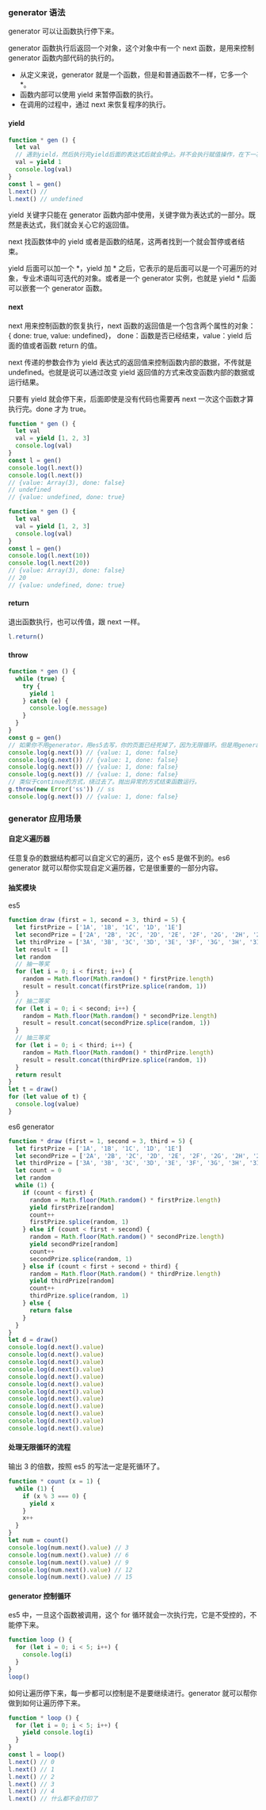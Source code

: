 ### generator 语法

generator 可以让函数执行停下来。

generator 函数执行后返回一个对象，这个对象中有一个 next 函数，是用来控制 generator 函数内部代码的执行的。

* 从定义来说，generator 就是一个函数，但是和普通函数不一样，它多一个 *。
* 函数内部可以使用 yield 来暂停函数的执行。
* 在调用的过程中，通过 next 来恢复程序的执行。

#### yield

```js
function * gen () {
  let val
  // 遇到yield，然后执行完yield后面的表达式后就会停止。并不会执行赋值操作，在下一次的next在会赋值。
  val = yield 1 
  console.log(val)
}
const l = gen()
l.next() //
l.next() // undefined
```

yield 关键字只能在 generator 函数内部中使用，关键字做为表达式的一部分。既然是表达式，我们就会关心它的返回值。

next 找函数体中的 yield 或者是函数的结尾，这两者找到一个就会暂停或者结束。

yield 后面可以加一个 *，yield 加 * 之后，它表示的是后面可以是一个可遍历的对象，专业术语叫可迭代的对象。或者是一个 generator 实例，也就是 yield * 后面可以嵌套一个 generator 函数。

#### next

next 用来控制函数的恢复执行，next 函数的返回值是一个包含两个属性的对象：{ done: true, value: undefined}，
done：函数是否已经结束，value：yield 后面的值或者函数 return 的值。

next 传递的参数会作为 yield 表达式的返回值来控制函数内部的数据，不传就是 undefined。也就是说可以通过改变 yield 返回值的方式来改变函数内部的数据或运行结果。

只要有 yield 就会停下来，后面即使是没有代码也需要再 next 一次这个函数才算执行完。done 才为 true。

```js
function * gen () {
  let val
  val = yield [1, 2, 3]
  console.log(val)
}
const l = gen()
console.log(l.next())
console.log(l.next())
// {value: Array(3), done: false}
// undefined
// {value: undefined, done: true}

function * gen () {
  let val
  val = yield [1, 2, 3]
  console.log(val)
}
const l = gen()
console.log(l.next(10))
console.log(l.next(20))
// {value: Array(3), done: false}
// 20
// {value: undefined, done: true}
```

#### return

退出函数执行，也可以传值，跟 next 一样。

```js
l.return()
```

#### throw

```js
function * gen () {
  while (true) {
    try {
      yield 1
    } catch (e) {
      console.log(e.message)
    }
  }
}
const g = gen()
// 如果你不用generator，用es5去写，你的页面已经死掉了，因为无限循环。但是用generator是死不掉的。因为它虽然是个无限循环，但是它的节奏是由外部来控制的。它就不是一个无限循环了。
console.log(g.next()) // {value: 1, done: false}
console.log(g.next()) // {value: 1, done: false}
console.log(g.next()) // {value: 1, done: false}
console.log(g.next()) // {value: 1, done: false}
// 类似于continue的方式，绕过去了。抛出异常的方式结束函数运行。
g.throw(new Error('ss')) // ss
console.log(g.next()) // {value: 1, done: false}
```



### generator 应用场景

#### 自定义遍历器

任意复杂的数据结构都可以自定义它的遍历，这个 es5 是做不到的。es6 generator 就可以帮你实现自定义遍历器，它是很重要的一部分内容。

#### 抽奖模块

es5 

```js
function draw (first = 1, second = 3, third = 5) {
  let firstPrize = ['1A', '1B', '1C', '1D', '1E']
  let secondPrize = ['2A', '2B', '2C', '2D', '2E', '2F', '2G', '2H', '2I']
  let thirdPrize = ['3A', '3B', '3C', '3D', '3E', '3F', '3G', '3H', '3I']
  let result = []
  let random
  // 抽一等奖
  for (let i = 0; i < first; i++) {
    random = Math.floor(Math.random() * firstPrize.length)
    result = result.concat(firstPrize.splice(random, 1))
  }
  // 抽二等奖
  for (let i = 0; i < second; i++) {
    random = Math.floor(Math.random() * secondPrize.length)
    result = result.concat(secondPrize.splice(random, 1))
  }
  // 抽三等奖
  for (let i = 0; i < third; i++) {
    random = Math.floor(Math.random() * thirdPrize.length)
    result = result.concat(thirdPrize.splice(random, 1))
  }
  return result
}
let t = draw()
for (let value of t) {
  console.log(value)
}
```

es6 generator

```js
function * draw (first = 1, second = 3, third = 5) {
  let firstPrize = ['1A', '1B', '1C', '1D', '1E']
  let secondPrize = ['2A', '2B', '2C', '2D', '2E', '2F', '2G', '2H', '2I']
  let thirdPrize = ['3A', '3B', '3C', '3D', '3E', '3F', '3G', '3H', '3I']
  let count = 0
  let random
  while (1) {
    if (count < first) {
      random = Math.floor(Math.random() * firstPrize.length)
      yield firstPrize[random]
      count++
      firstPrize.splice(random, 1)
    } else if (count < first + second) {
      random = Math.floor(Math.random() * secondPrize.length)
      yield secondPrize[random]
      count++
      secondPrize.splice(random, 1)
    } else if (count < first + second + third) {
      random = Math.floor(Math.random() * thirdPrize.length)
      yield thirdPrize[random]
      count++
      thirdPrize.splice(random, 1)
    } else {
      return false
    }
  }
}
let d = draw()
console.log(d.next().value)
console.log(d.next().value)
console.log(d.next().value)
console.log(d.next().value)
console.log(d.next().value)
console.log(d.next().value)
console.log(d.next().value)
console.log(d.next().value)
console.log(d.next().value)
console.log(d.next().value)
console.log(d.next().value)
console.log(d.next().value)
```

#### 处理无限循环的流程

输出 3 的倍数，按照 es5 的写法一定是死循环了。

```js
function * count (x = 1) {
  while (1) {
    if (x % 3 === 0) {
      yield x
    }
    x++
  }
}
let num = count()
console.log(num.next().value) // 3
console.log(num.next().value) // 6
console.log(num.next().value) // 9
console.log(num.next().value) // 12
console.log(num.next().value) // 15
```

#### generator 控制循环

es5 中，一旦这个函数被调用，这个 for 循环就会一次执行完，它是不受控的，不能停下来。

```js
function loop () {
  for (let i = 0; i < 5; i++) {
    console.log(i)
  }
}
loop()
```

如何让遍历停下来，每一步都可以控制是不是要继续进行。generator 就可以帮你做到如何让遍历停下来。

```js
function * loop () {
  for (let i = 0; i < 5; i++) {
    yield console.log(i)
  }
}
const l = loop()
l.next() // 0
l.next() // 1
l.next() // 2
l.next() // 3
l.next() // 4
l.next() // 什么都不会打印了
```
